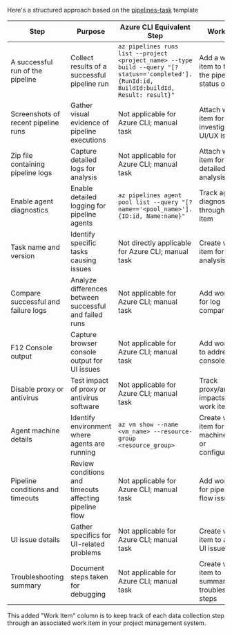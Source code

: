 Here's a structured approach based on the [pipelines-task](/Pipelines/Tasks/template.txt) template


| Step                                | Purpose                                                | Azure CLI Equivalent Step                                                                                                                   | Work Item                                                 |
| ----------------------------------- | ------------------------------------------------------ | ------------------------------------------------------------------------------------------------------------------------------------------- | --------------------------------------------------------- |
| A successful run of the pipeline    | Collect results of a successful pipeline run           | `az pipelines runs list --project <project_name> --type build --query "[?status=='completed'].{RunId:id, BuildId:buildId, Result: result}"` | Add a work item to track the pipeline status or failure   |
| Screenshots of recent pipeline runs | Gather visual evidence of pipeline executions          | Not applicable for Azure CLI; manual task                                                                                                   | Attach work item for investigation of UI/UX issue         |
| Zip file containing pipeline logs   | Capture detailed logs for analysis                     | Not applicable for Azure CLI; manual task                                                                                                   | Attach work item for detailed log analysis                |
| Enable agent diagnostics            | Enable detailed logging for pipeline agents            | `az pipelines agent pool list --query "[?name=='<pool_name>'].{ID:id, Name:name}"`                                                          | Track agent diagnostics through a work item               |
| Task name and version               | Identify specific tasks causing issues                 | Not directly applicable for Azure CLI; manual task                                                                                          | Create work item for task analysis                        |
| Compare successful and failure logs | Analyze differences between successful and failed runs | Not applicable for Azure CLI; manual task                                                                                                   | Add work item for log comparison                          |
| F12 Console output                  | Capture browser console output for UI issues           | Not applicable for Azure CLI; manual task                                                                                                   | Add work item to address UI console errors                |
| Disable proxy or antivirus          | Test impact of proxy or antivirus software             | Not applicable for Azure CLI; manual task                                                                                                   | Track proxy/antivirus impacts via work item               |
| Agent machine details               | Identify environment where agents are running          | `az vm show --name <vm_name> --resource-group <resource_group>`                                                                             | Create work item for agent machine setup or configuration |
| Pipeline conditions and timeouts    | Review conditions and timeouts affecting pipeline flow | Not applicable for Azure CLI; manual task                                                                                                   | Add work item for pipeline flow issues                    |
| UI issue details                    | Gather specifics for UI-related problems               | Not applicable for Azure CLI; manual task                                                                                                   | Create work item to address UI issues                     |
| Troubleshooting summary             | Document steps taken for debugging                     | Not applicable for Azure CLI; manual task                                                                                                   | Create work item to summarize troubleshooting steps       |

This added "Work Item" column is to keep track of each data collection step through an associated work item in your project management system.

